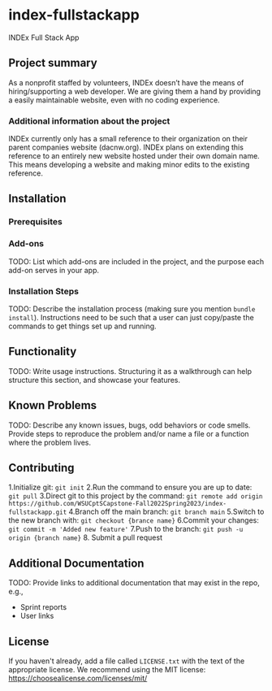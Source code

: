 # index-fullstackapp

INDEx Full Stack App

## Project summary

 As a nonprofit staffed by volunteers, INDEx doesn’t have the means of hiring/supporting a web developer. We are giving them a hand by providing a easily maintainable website, even with no coding experience. 

### Additional information about the project

INDEx currently only has a small reference to their organization on their parent companies website (dacnw.org). INDEx plans on extending this reference to an entirely new website hosted under their own domain name. This means developing a website and making minor edits to the existing reference. 

## Installation

### Prerequisites



### Add-ons

TODO: List which add-ons are included in the project, and the purpose each add-on serves in your app.

### Installation Steps

TODO: Describe the installation process (making sure you mention `bundle install`).
Instructions need to be such that a user can just copy/paste the commands to get things set up and running. 


## Functionality

TODO: Write usage instructions. Structuring it as a walkthrough can help structure this section,
and showcase your features.


## Known Problems

TODO: Describe any known issues, bugs, odd behaviors or code smells. 
Provide steps to reproduce the problem and/or name a file or a function where the problem lives.


## Contributing
1.Initialize git: `git init`
2.Run the command to ensure you are up to date: `git pull`
3.Direct git to this project by the command: `git remote add origin https://github.com/WSUCptSCapstone-Fall2022Spring2023/index-fullstackapp.git`
4.Branch off the main branch: `git branch main`
5.Switch to the new branch with: `git checkout {brance name}`
6.Commit your changes: `git commit -m 'Added new feature'`
7.Push to the branch: `git push -u origin {branch name}`
8. Submit a pull request

## Additional Documentation

TODO: Provide links to additional documentation that may exist in the repo, e.g.,
  * Sprint reports
  * User links

## License

If you haven't already, add a file called `LICENSE.txt` with the text of the appropriate license.
We recommend using the MIT license: <https://choosealicense.com/licenses/mit/>
